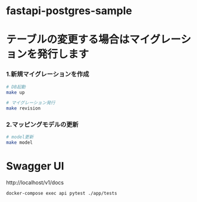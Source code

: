 # fastapi-postgres-sample

# テーブルの変更する場合はマイグレーションを発行します

### 1.新規マイグレーションを作成
```bash
# DB起動
make up

# マイグレーション発行
make revision
```

### 2.マッピングモデルの更新

```bash
# model更新
make model
```

# Swagger UI
http://localhost/v1/docs


```
docker-compose exec api pytest ./app/tests
```